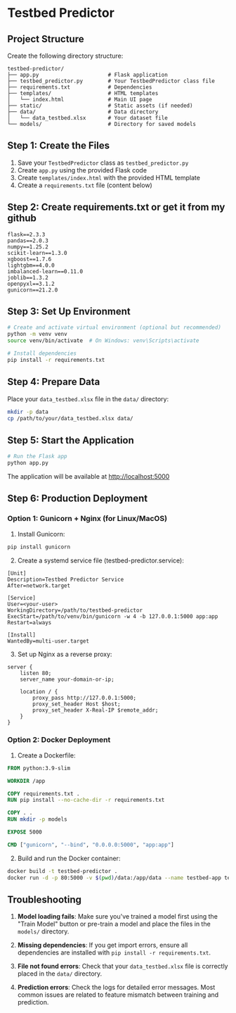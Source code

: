 # Testbed Predictor

## Project Structure

Create the following directory structure:

```
testbed-predictor/
├── app.py                      # Flask application
├── testbed_predictor.py        # Your TestbedPredictor class file
├── requirements.txt            # Dependencies
├── templates/                  # HTML templates
│   └── index.html              # Main UI page
├── static/                     # Static assets (if needed)
├── data/                       # Data directory
│   └── data_testbed.xlsx       # Your dataset file
└── models/                     # Directory for saved models
```
## Step 1: Create the Files

1. Save your `TestbedPredictor` class as `testbed_predictor.py`
2. Create `app.py` using the provided Flask code
3. Create `templates/index.html` with the provided HTML template
4. Create a `requirements.txt` file (content below)


## Step 2: Create requirements.txt or get it from my github

```
flask==2.3.3
pandas==2.0.3
numpy==1.25.2
scikit-learn==1.3.0
xgboost==1.7.6
lightgbm==4.0.0
imbalanced-learn==0.11.0
joblib==1.3.2
openpyxl==3.1.2
gunicorn==21.2.0
```

## Step 3: Set Up Environment

```bash
# Create and activate virtual environment (optional but recommended)
python -m venv venv
source venv/bin/activate  # On Windows: venv\Scripts\activate

# Install dependencies
pip install -r requirements.txt
```

## Step 4: Prepare Data

Place your `data_testbed.xlsx` file in the `data/` directory:

```bash
mkdir -p data
cp /path/to/your/data_testbed.xlsx data/
```

## Step 5: Start the Application

```bash
# Run the Flask app
python app.py
```

The application will be available at [http://localhost:5000](http://localhost:5000)

## Step 6: Production Deployment

### Option 1: Gunicorn + Nginx (for Linux/MacOS)

1. Install Gunicorn:
```bash
pip install gunicorn
```

2. Create a systemd service file (testbed-predictor.service):
```
[Unit]
Description=Testbed Predictor Service
After=network.target

[Service]
User=<your-user>
WorkingDirectory=/path/to/testbed-predictor
ExecStart=/path/to/venv/bin/gunicorn -w 4 -b 127.0.0.1:5000 app:app
Restart=always

[Install]
WantedBy=multi-user.target
```

3. Set up Nginx as a reverse proxy:
```
server {
    listen 80;
    server_name your-domain-or-ip;

    location / {
        proxy_pass http://127.0.0.1:5000;
        proxy_set_header Host $host;
        proxy_set_header X-Real-IP $remote_addr;
    }
}
```

### Option 2: Docker Deployment

1. Create a Dockerfile:

```dockerfile
FROM python:3.9-slim

WORKDIR /app

COPY requirements.txt .
RUN pip install --no-cache-dir -r requirements.txt

COPY . .
RUN mkdir -p models

EXPOSE 5000

CMD ["gunicorn", "--bind", "0.0.0.0:5000", "app:app"]
```

2. Build and run the Docker container:
```bash
docker build -t testbed-predictor .
docker run -d -p 80:5000 -v $(pwd)/data:/app/data --name testbed-app testbed-predictor
```

## Troubleshooting

1. **Model loading fails**: Make sure you've trained a model first using the "Train Model" button or pre-train a model and place the files in the `models/` directory.

2. **Missing dependencies**: If you get import errors, ensure all dependencies are installed with `pip install -r requirements.txt`.

3. **File not found errors**: Check that your `data_testbed.xlsx` file is correctly placed in the `data/` directory.

4. **Prediction errors**: Check the logs for detailed error messages. Most common issues are related to feature mismatch between training and prediction.